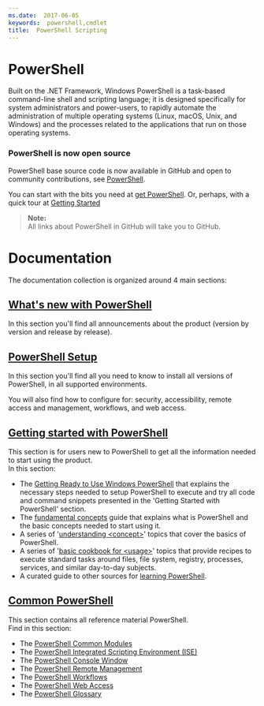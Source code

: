 ```yaml
---
ms.date:  2017-06-05
keywords:  powershell,cmdlet
title:  PowerShell Scripting
---
```


# PowerShell

Built on the .NET Framework,
Windows PowerShell is a task-based command-line shell and scripting language;
it is designed specifically for system administrators and power-users,
to rapidly automate the administration of multiple operating systems
(Linux, macOS, Unix, and Windows)
and the processes related to the applications that run on those operating systems.

### PowerShell is now open source

PowerShell base source code is now available in GitHub and open to community
contributions, see [PowerShell](https://github.com/powershell/powershell).

You can start with the bits you need at [get PowerShell](https://github.com/PowerShell/PowerShell#get-powershell).
Or, perhaps, with a quick tour at [Getting Started](https://github.com/PowerShell/PowerShell/blob/master/docs/learning-powershell)

> **Note:**  
> All links about PowerShell in GitHub will take you to GitHub.

# Documentation

The documentation collection is organized around 4 main sections:

## [What's new with PowerShell](whats-new/What-s-New-With-PowerShell.md)
In this section you'll find all announcements about the product (version by
version and release by release).

## [PowerShell Setup](setup/setup-reference.md)
In this section you'll find all you need to know to install all
versions of PowerShell, in all supported environments.  

You will also find how to configure for: security, accessibility, remote access
and management, workflows, and web access.

## [Getting started with PowerShell](getting-started/Getting-Started-with-Windows-PowerShell.md)
This section is for users new to PowerShell to get all the information needed
to start using the product.  
In this section:
- The [Getting Ready to Use Windows PowerShell](getting-started/Getting-Ready-to-Use-Windows-PowerShell.md)
that explains the necessary steps needed to setup PowerShell to execute and try
all code and command snippets presented in the 'Getting Started with PowerShell'
section.
- The [fundamental concepts](getting-started/fundamental-concepts.md) guide that
explains what is PowerShell and the basic concepts needed to start using it.
- A series of '[understanding &lt;concept&gt;](getting-started/understanding-concepts-reference.md)' topics
that cover the basics of PowerShell.
- A series of '[basic cookbook for &lt;usage&gt;](getting-started/cookbooks/basic-cookbooks-reference.md)'
topics that provide recipes to execute standard tasks around files, file system,
registry, processes, services, and similar day-to-day subjects.
- A curated guide to other sources for
[learning PowerShell](getting-started/more-powershell-learning.md).

## [Common PowerShell](core-powershell/core-powershell.md)
This section contains all reference material PowerShell.  
Find in this section:
- The [PowerShell Common Modules](core-powershell/core-modules.md)
- The [PowerShell Integrated Scripting Environment \(ISE\)](core-powershell/ise-guide.md)
- The [PowerShell Console Window](core-powershell/console-guide.md)
- The [PowerShell Remote Management](core-powershell/Running-Remote-Commands.md)
- The [PowerShell Workflows](core-powershell/workflows-guide.md)
- The [PowerShell Web Access](core-powershell/web-access.md)
- The [PowerShell Glossary](Windows-PowerShell-Glossary.md)

